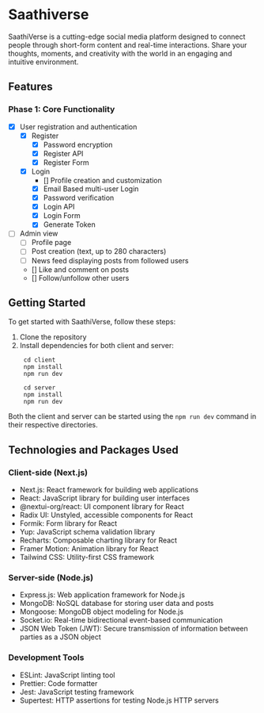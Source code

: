 # Saathiverse

SaathiVerse is a cutting-edge social media platform designed to connect people through short-form content and real-time interactions. Share your thoughts, moments, and creativity with the world in an engaging and intuitive environment.

## Features

### Phase 1: Core Functionality

- [x] User registration and authentication
   - [x] Register
      - [x] Password encryption
      - [x] Register API
      - [x] Register Form
    - [x] Login
        - [] Profile creation and customization
        - [x] Email Based multi-user Login
        - [x] Password verification
        - [x] Login API
        - [x] Login Form
        - [x] Generate Token

- [ ] Admin view
    - [ ] Profile page
    - [ ] Post creation (text, up to 280 characters)
    - [ ] News feed displaying posts from followed users
    - [] Like and comment on posts
    - [] Follow/unfollow other users

## Getting Started

To get started with SaathiVerse, follow these steps:

1. Clone the repository
2. Install dependencies for both client and server:
   ```
    cd client 
    npm install
    npm run dev

    cd server
    npm install
    npm run dev
   ```

Both the client and server can be started using the `npm run dev` command in their respective directories.

## Technologies and Packages Used

### Client-side (Next.js)
- Next.js: React framework for building web applications
- React: JavaScript library for building user interfaces
- @nextui-org/react: UI component library for React
- Radix UI: Unstyled, accessible components for React
- Formik: Form library for React
- Yup: JavaScript schema validation library
- Recharts: Composable charting library for React
- Framer Motion: Animation library for React
- Tailwind CSS: Utility-first CSS framework

### Server-side (Node.js)
- Express.js: Web application framework for Node.js
- MongoDB: NoSQL database for storing user data and posts
- Mongoose: MongoDB object modeling for Node.js
- Socket.io: Real-time bidirectional event-based communication
- JSON Web Token (JWT): Secure transmission of information between parties as a JSON object

### Development Tools
- ESLint: JavaScript linting tool
- Prettier: Code formatter
- Jest: JavaScript testing framework
- Supertest: HTTP assertions for testing Node.js HTTP servers


